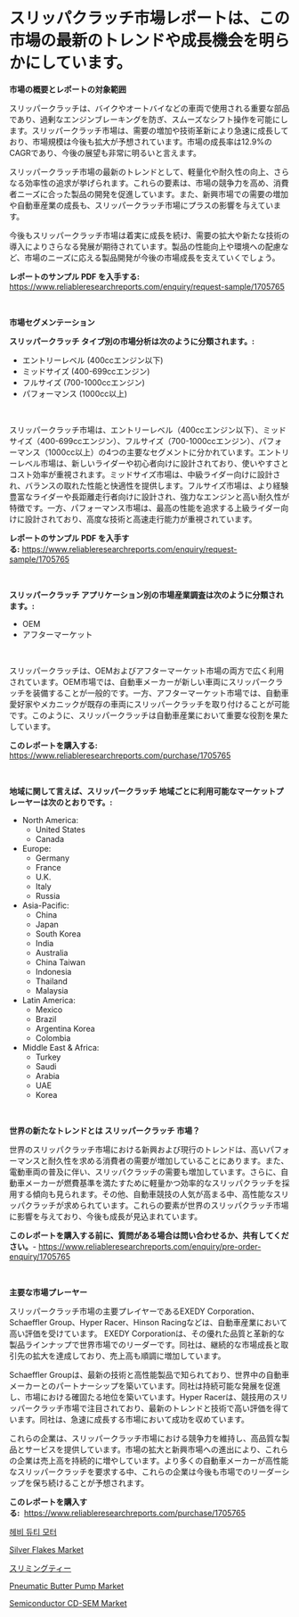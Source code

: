 <p><h1>スリッパクラッチ市場レポートは、この市場の最新のトレンドや成長機会を明らかにしています。</h1></p><p><strong>市場の概要とレポートの対象範囲</strong></p>
<p><p>スリッパークラッチは、バイクやオートバイなどの車両で使用される重要な部品であり、過剰なエンジンブレーキングを防ぎ、スムーズなシフト操作を可能にします。スリッパークラッチ市場は、需要の増加や技術革新により急速に成長しており、市場規模は今後も拡大が予想されています。市場の成長率は12.9%のCAGRであり、今後の展望も非常に明るいと言えます。</p><p>スリッパークラッチ市場の最新のトレンドとして、軽量化や耐久性の向上、さらなる効率性の追求が挙げられます。これらの要素は、市場の競争力を高め、消費者ニーズに合った製品の開発を促進しています。また、新興市場での需要の増加や自動車産業の成長も、スリッパークラッチ市場にプラスの影響を与えています。</p><p>今後もスリッパークラッチ市場は着実に成長を続け、需要の拡大や新たな技術の導入によりさらなる発展が期待されています。製品の性能向上や環境への配慮など、市場のニーズに応える製品開発が今後の市場成長を支えていくでしょう。</p></p>
<p><strong>レポートのサンプル PDF を入手する:</strong> <a href="https://www.reliableresearchreports.com/enquiry/request-sample/1705765">https://www.reliableresearchreports.com/enquiry/request-sample/1705765</a></p>
<p>&nbsp;</p>
<p><strong>市場セグメンテーション</strong></p>
<p><strong>スリッパークラッチ タイプ別の市場分析は次のように分類されます。:</strong></p>
<p><ul><li>エントリーレベル (400ccエンジン以下)</li><li>ミッドサイズ (400-699ccエンジン)</li><li>フルサイズ (700-1000ccエンジン)</li><li>パフォーマンス (1000cc以上)</li></ul></p>
<p>&nbsp;</p>
<p><p>スリッパークラッチ市場は、エントリーレベル（400ccエンジン以下）、ミッドサイズ（400-699ccエンジン）、フルサイズ（700-1000ccエンジン）、パフォーマンス（1000cc以上）の4つの主要なセグメントに分かれています。エントリーレベル市場は、新しいライダーや初心者向けに設計されており、使いやすさとコスト効率が重視されます。ミッドサイズ市場は、中級ライダー向けに設計され、バランスの取れた性能と快適性を提供します。フルサイズ市場は、より経験豊富なライダーや長距離走行者向けに設計され、強力なエンジンと高い耐久性が特徴です。一方、パフォーマンス市場は、最高の性能を追求する上級ライダー向けに設計されており、高度な技術と高速走行能力が重視されています。</p></p>
<p><strong>レポートのサンプル PDF を入手する:</strong>&nbsp;<a href="https://www.reliableresearchreports.com/enquiry/request-sample/1705765">https://www.reliableresearchreports.com/enquiry/request-sample/1705765</a></p>
<p>&nbsp;</p>
<p><strong> スリッパークラッチ アプリケーション別の市場産業調査は次のように分類されます。:</strong></p>
<p><ul><li>OEM</li><li>アフターマーケット</li></ul></p>
<p>&nbsp;</p>
<p><p>スリッパークラッチは、OEMおよびアフターマーケット市場の両方で広く利用されています。OEM市場では、自動車メーカーが新しい車両にスリッパークラッチを装備することが一般的です。一方、アフターマーケット市場では、自動車愛好家やメカニックが既存の車両にスリッパークラッチを取り付けることが可能です。このように、スリッパークラッチは自動車産業において重要な役割を果たしています。</p></p>
<p><strong>このレポートを購入する:</strong>&nbsp; <a href="https://www.reliableresearchreports.com/purchase/1705765">https://www.reliableresearchreports.com/purchase/1705765</a></p>
<p>&nbsp;</p>
<p><strong>地域に関して言えば、スリッパークラッチ 地域ごとに利用可能なマーケットプレーヤーは次のとおりです。:</strong></p>
<p><ul>
    <li>
        North America:
        <ul>
            <li>United States</li>
            <li>Canada</li>
        </ul>
    </li>
    <li>
        Europe:
        <ul>
            <li>Germany</li>
            <li>France</li>
            <li>U.K.</li>
            <li>Italy</li>
            <li>Russia</li>
        </ul>
    </li>
    <li>
        Asia-Pacific:
        <ul>
            <li>China</li>
            <li>Japan</li>
            <li>South Korea</li>
            <li>India</li>
            <li>Australia</li>
            <li>China Taiwan</li>
            <li>Indonesia</li>
            <li>Thailand</li>
            <li>Malaysia</li>
        </ul>
    </li>
    <li>
        Latin America:
        <ul>
            <li>Mexico</li>
            <li>Brazil</li>
            <li>Argentina Korea</li>
            <li>Colombia</li>
        </ul>
    </li>
    <li>
        Middle East & Africa:
        <ul>
            <li>Turkey</li>
            <li>Saudi</li>
            <li>Arabia</li>
            <li>UAE</li>
            <li>Korea</li>
        </ul>
    </li>
    </ul></p>
<p>&nbsp;</p>
<p><strong>世界の新たなトレンドとは スリッパークラッチ 市場？</strong></p>
<p><p>世界のスリッパクラッチ市場における新興および現行のトレンドは、高いパフォーマンスと耐久性を求める消費者の需要が増加していることにあります。また、電動車両の普及に伴い、スリッパクラッチの需要も増加しています。さらに、自動車メーカーが燃費基準を満たすために軽量かつ効率的なスリッパクラッチを採用する傾向も見られます。その他、自動車競技の人気が高まる中、高性能なスリッパクラッチが求められています。これらの要素が世界のスリッパクラッチ市場に影響を与えており、今後も成長が見込まれています。</p></p>
<p><strong>このレポートを購入する前に、質問がある場合は問い合わせるか、共有してください。</strong>- <a href="https://www.reliableresearchreports.com/enquiry/pre-order-enquiry/1705765">https://www.reliableresearchreports.com/enquiry/pre-order-enquiry/1705765</a></p>
<p>&nbsp;</p>
<p><strong>主要な市場プレーヤー</strong></p>
<p><p>スリッパークラッチ市場の主要プレイヤーであるEXEDY Corporation、Schaeffler Group、Hyper Racer、Hinson Racingなどは、自動車産業において高い評価を受けています。 EXEDY Corporationは、その優れた品質と革新的な製品ラインナップで世界市場でのリーダーです。同社は、継続的な市場成長と取引先の拡大を達成しており、売上高も順調に増加しています。</p><p>Schaeffler Groupは、最新の技術と高性能製品で知られており、世界中の自動車メーカーとのパートナーシップを築いています。同社は持続可能な発展を促進し、市場における確固たる地位を築いています。Hyper Racerは、競技用のスリッパークラッチ市場で注目されており、最新のトレンドと技術で高い評価を得ています。同社は、急速に成長する市場において成功を収めています。</p><p>これらの企業は、スリッパークラッチ市場における競争力を維持し、高品質な製品とサービスを提供しています。市場の拡大と新興市場への進出により、これらの企業は売上高を持続的に増やしています。より多くの自動車メーカーが高性能なスリッパークラッチを要求する中、これらの企業は今後も市場でのリーダーシップを保ち続けることが予想されます。</p></p>
<p><strong>このレポートを購入する:</strong>&nbsp;&nbsp;<a href="https://www.reliableresearchreports.com/purchase/1705765">https://www.reliableresearchreports.com/purchase/1705765</a></p>
<p><p><a href="https://github.com/vs019sa3m8x/Market-Research-Report-List-1/blob/main/5171010186403.md">헤비 듀티 모터</a></p><p><a href="https://issuu.com/reportprime-2/docs/silver-flakes-market-size-2030.pptx">Silver Flakes Market</a></p><p><a href="https://github.com/oqxogxyvqe90775/Market-Research-Report-List-1/blob/main/7178553186439.md">スリミングティー</a></p><p><a href="https://forested-sushi-9b0.notion.site/Pneumatic-Butter-Pump-Market-Share-Market-New-Trends-Analysis-Report-By-Type-By-Application-By-E-d92d33e5683443af9444b041fcfef29b">Pneumatic Butter Pump Market</a></p><p><a href="https://view.publitas.com/reportprime-1/global-semiconductor-cd-sem-market-size-and-market-trends-insights-and-projections-from-2024-to-2031/">Semiconductor CD-SEM Market</a></p></p>